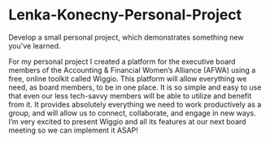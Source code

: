 Lenka-Konecny-Personal-Project
==============================

Develop a small personal project, which demonstrates something new you've learned.

For my personal project I created a platform for the executive board members of the Accounting & Financial Women’s Alliance (AFWA) using a free, online toolkit called Wiggio.  This platform will allow everything we need, as board members, to be in one place.  It is so simple and easy to use that even our less tech-savvy members will be able to utilize and benefit from it.  It provides absolutely everything we need to work productively as a group, and will allow us to connect, collaborate, and engage in new ways.  I’m very excited to present Wiggio and all its features at our next board meeting so we can implement it ASAP!
